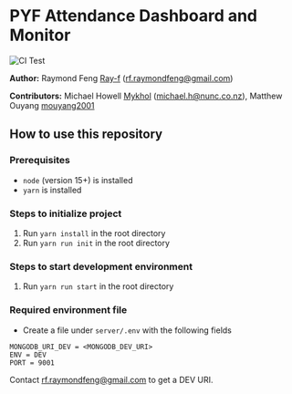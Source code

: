 # PYF Attendance Dashboard and Monitor
![CI Test](https://github.com/Ray-F/pyf-attendance/workflows/CI%20Test/badge.svg?branch=master&event=push)

**Author:** Raymond Feng [Ray-f](https://github.com/ray-f) (<rf.raymondfeng@gmail.com>)

**Contributors:** Michael Howell [Mykhol](https://github.com/mykhol) (<michael.h@nunc.co.nz>), Matthew Ouyang [mouyang2001](https://github.com/mouyang2001)


## How to use this repository

### Prerequisites
- `node` (version 15+) is installed
- `yarn` is installed

### Steps to initialize project
1) Run `yarn install` in the root directory
2) Run `yarn run init` in the root directory

### Steps to start development environment
1) Run `yarn run start` in the root directory


### Required environment file
- Create a file under `server/.env` with the following fields

```
MONGODB_URI_DEV = <MONGODB_DEV_URI>
ENV = DEV
PORT = 9001
```

Contact <rf.raymondfeng@gmail.com> to get a DEV URI.

